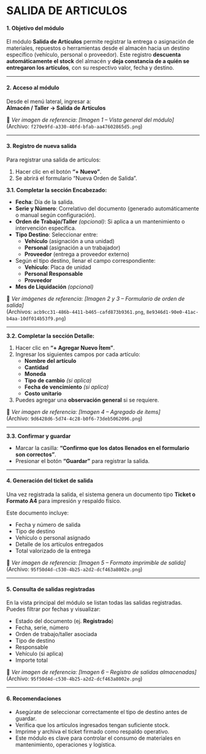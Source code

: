 # SALIDA DE ARTICULOS

#### 1. Objetivo del módulo

El módulo **Salida de Artículos** permite registrar la entrega o asignación de materiales, repuestos o herramientas desde el almacén hacia un destino específico (vehículo, personal o proveedor). Este registro **descuenta automáticamente el stock** del almacén y **deja constancia de a quién se entregaron los artículos**, con su respectivo valor, fecha y destino.

***

#### 2. Acceso al módulo

Desde el menú lateral, ingresar a:\
**Almacén / Taller → Salida de Artículos**

📌 _Ver imagen de referencia: \[Imagen 1 – Vista general del módulo]_\
(Archivo: `f270e9fd-a330-40fd-bfab-aa47602865d5.png`)

***

#### 3. Registro de nueva salida

Para registrar una salida de artículos:

1. Hacer clic en el botón **“+ Nuevo”**.
2. Se abrirá el formulario “Nueva Orden de Salida”.

**3.1. Completar la sección Encabezado:**

* **Fecha**: Día de la salida.
* **Serie y Número**: Correlativo del documento (generado automáticamente o manual según configuración).
* **Orden de Trabajo/Taller** _(opcional)_: Si aplica a un mantenimiento o intervención específica.
* **Tipo Destino**: Seleccionar entre:
  * **Vehículo** (asignación a una unidad)
  * **Personal** (asignación a un trabajador)
  * **Proveedor** (entrega a proveedor externo)
* Según el tipo destino, llenar el campo correspondiente:
  * **Vehículo**: Placa de unidad
  * **Personal Responsable**
  * **Proveedor**
* **Mes de Liquidación** _(opcional)_

📌 _Ver imágenes de referencia: \[Imagen 2 y 3 – Formulario de orden de salida]_\
(Archivos: `acb9cc31-486b-4411-b465-cafd873b9361.png`, `8e9346d1-90e0-41ac-b4aa-10df014b53f9.png`)

***

**3.2. Completar la sección Detalle:**

1. Hacer clic en **“+ Agregar Nuevo Ítem”**.
2. Ingresar los siguientes campos por cada artículo:
   * **Nombre del artículo**
   * **Cantidad**
   * **Moneda**
   * **Tipo de cambio** _(si aplica)_
   * **Fecha de vencimiento** _(si aplica)_
   * **Costo unitario**
3. Puedes agregar una **observación general** si se requiere.

📌 _Ver imagen de referencia: \[Imagen 4 – Agregado de ítems]_\
(Archivo: `9d6428d6-5d74-4c28-b0f6-73deb5062096.png`)

***

**3.3. Confirmar y guardar**

* Marcar la casilla: **“Confirmo que los datos llenados en el formulario son correctos”**.
* Presionar el botón **“Guardar”** para registrar la salida.

***

#### 4. Generación del ticket de salida

Una vez registrada la salida, el sistema genera un documento tipo **Ticket o Formato A4** para impresión y respaldo físico.

Este documento incluye:

* Fecha y número de salida
* Tipo de destino
* Vehículo o personal asignado
* Detalle de los artículos entregados
* Total valorizado de la entrega

📌 _Ver imagen de referencia: \[Imagen 5 – Formato imprimible de salida]_\
(Archivo: `95f50d4d-c530-4b25-a2d2-dcf463a8002e.png`)

***

#### 5. Consulta de salidas registradas

En la vista principal del módulo se listan todas las salidas registradas. Puedes filtrar por fechas y visualizar:

* Estado del documento (ej. **Registrado**)
* Fecha, serie, número
* Orden de trabajo/taller asociada
* Tipo de destino
* Responsable
* Vehículo (si aplica)
* Importe total

📌 _Ver imagen de referencia: \[Imagen 6 – Registro de salidas almacenadas]_\
(Archivo: `95f50d4d-c530-4b25-a2d2-dcf463a8002e.png`)

***

#### 6. Recomendaciones

* Asegúrate de seleccionar correctamente el tipo de destino antes de guardar.
* Verifica que los artículos ingresados tengan suficiente stock.
* Imprime y archiva el ticket firmado como respaldo operativo.
* Este módulo es clave para controlar el consumo de materiales en mantenimiento, operaciones y logística.
